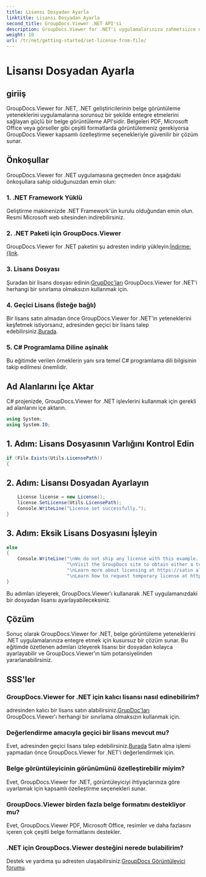 ```yaml
---
title: Lisansı Dosyadan Ayarla
linktitle: Lisansı Dosyadan Ayarla
second_title: GroupDocs.Viewer .NET API'si
description: GroupDocs.Viewer for .NET'i uygulamalarınıza zahmetsizce nasıl entegre edeceğinizi öğrenin. Lisansı ayarlayın, belgeleri görüntüleyin ve görüntüleyicinin görünümünü özelleştirin.
weight: 10
url: /tr/net/getting-started/set-license-from-file/
---
```


# Lisansı Dosyadan Ayarla

## giriiş
GroupDocs.Viewer for .NET, .NET geliştiricilerinin belge görüntüleme yeteneklerini uygulamalarına sorunsuz bir şekilde entegre etmelerini sağlayan güçlü bir belge görüntüleme API'sidir. Belgeleri PDF, Microsoft Office veya görseller gibi çeşitli formatlarda görüntülemeniz gerekiyorsa GroupDocs.Viewer kapsamlı özelleştirme seçenekleriyle güvenilir bir çözüm sunar.
## Önkoşullar
GroupDocs.Viewer for .NET uygulamasına geçmeden önce aşağıdaki önkoşullara sahip olduğunuzdan emin olun:
### 1. .NET Framework Yüklü
Geliştirme makinenizde .NET Framework'ün kurulu olduğundan emin olun. Resmi Microsoft web sitesinden indirebilirsiniz.
### 2. .NET Paketi için GroupDocs.Viewer
 GroupDocs.Viewer for .NET paketini şu adresten indirip yükleyin:[İndirme: {link](https://releases.groupdocs.com/viewer/net/).
### 3. Lisans Dosyası
 Şuradan bir lisans dosyası edinin:[GrupDoc'ları](https://purchase.groupdocs.com/buy) GroupDocs.Viewer for .NET'i herhangi bir sınırlama olmaksızın kullanmak için.
### 4. Geçici Lisans (İsteğe bağlı)
 Bir lisans satın almadan önce GroupDocs.Viewer for .NET'in yeteneklerini keşfetmek istiyorsanız, adresinden geçici bir lisans talep edebilirsiniz.[Burada](https://purchase.groupdocs.com/temporary-license/).
### 5. C# Programlama Diline aşinalık
Bu eğitimde verilen örneklerin yanı sıra temel C# programlama dili bilgisinin takip edilmesi önemlidir.

## Ad Alanlarını İçe Aktar
C# projenizde, GroupDocs.Viewer for .NET işlevlerini kullanmak için gerekli ad alanlarını içe aktarın.

```csharp
using System;
using System.IO;
```

## 1. Adım: Lisans Dosyasının Varlığını Kontrol Edin
```csharp
if (File.Exists(Utils.LicensePath))
{
```
## 2. Adım: Lisansı Dosyadan Ayarlayın
```csharp
    License license = new License();
    license.SetLicense(Utils.LicensePath);
    Console.WriteLine("License set successfully.");
}
```
## 3. Adım: Eksik Lisans Dosyasını İşleyin
```csharp
else
{
    Console.WriteLine("\nWe do not ship any license with this example. " +
                      "\nVisit the GroupDocs site to obtain either a temporary or permanent license. " +
                      "\nLearn more about licensing at https://satın alma.groupdocs.com/faqs/licensing. " +
                      "\nLearn how to request temporary license at https://satın alma.groupdocs.com/temporary-license.");
}
```
Bu adımları izleyerek, GroupDocs.Viewer'ı kullanarak .NET uygulamanızdaki bir dosyadan lisansı ayarlayabileceksiniz.

## Çözüm
Sonuç olarak GroupDocs.Viewer for .NET, belge görüntüleme yeteneklerini .NET uygulamalarınıza entegre etmek için kusursuz bir çözüm sunar. Bu eğitimde özetlenen adımları izleyerek lisansı bir dosyadan kolayca ayarlayabilir ve GroupDocs.Viewer'ın tüm potansiyelinden yararlanabilirsiniz.
## SSS'ler
### GroupDocs.Viewer for .NET için kalıcı lisansı nasıl edinebilirim?
 adresinden kalıcı bir lisans satın alabilirsiniz.[GrupDoc'ları](https://purchase.groupdocs.com/buy) GroupDocs.Viewer'ı herhangi bir sınırlama olmaksızın kullanmak için.
### Değerlendirme amacıyla geçici bir lisans mevcut mu?
 Evet, adresinden geçici lisans talep edebilirsiniz.[Burada](https://purchase.groupdocs.com/temporary-license/) Satın alma işlemi yapmadan önce GroupDocs.Viewer for .NET'i değerlendirmek için.
### Belge görüntüleyicinin görünümünü özelleştirebilir miyim?
Evet, GroupDocs.Viewer for .NET, görüntüleyiciyi ihtiyaçlarınıza göre uyarlamak için kapsamlı özelleştirme seçenekleri sunar.
### GroupDocs.Viewer birden fazla belge formatını destekliyor mu?
Evet, GroupDocs.Viewer PDF, Microsoft Office, resimler ve daha fazlasını içeren çok çeşitli belge formatlarını destekler.
### .NET için GroupDocs.Viewer desteğini nerede bulabilirim?
 Destek ve yardıma şu adresten ulaşabilirsiniz:[GroupDocs Görüntüleyici forumu](https://forum.groupdocs.com/c/viewer/9).